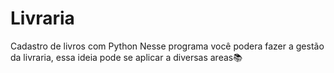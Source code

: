 # Livraria
 Cadastro de livros com Python
Nesse programa você podera fazer a gestão da livraria, essa ideia pode se aplicar a diversas areas📚